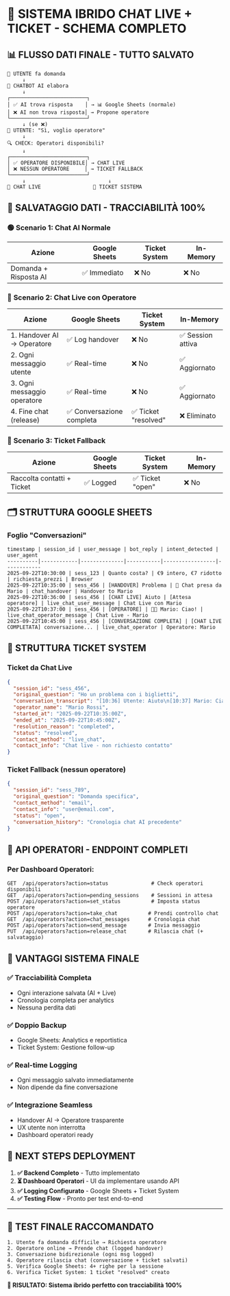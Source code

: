 # 🎯 SISTEMA IBRIDO CHAT LIVE + TICKET - SCHEMA COMPLETO

## 📊 **FLUSSO DATI FINALE - TUTTO SALVATO**

```
👤 UTENTE fa domanda
     ↓
🤖 CHATBOT AI elabora
     ↓
┌─────────────────────────┐
│ ✅ AI trova risposta    │ → 📊 Google Sheets (normale)
│ ❌ AI non trova risposta│ → Propone operatore
└─────────────────────────┘
     ↓ (se ❌)
👤 UTENTE: "Sì, voglio operatore"
     ↓
🔍 CHECK: Operatori disponibili?
     ↓
┌─────────────────────────┐
│ ✅ OPERATORE DISPONIBILE│ → CHAT LIVE
│ ❌ NESSUN OPERATORE     │ → TICKET FALLBACK
└─────────────────────────┘
     ↓                           ↓
🔴 CHAT LIVE                 🎫 TICKET SISTEMA
```

## 💾 **SALVATAGGIO DATI - TRACCIABILITÀ 100%**

### 🟢 **Scenario 1: Chat AI Normale**
| Azione | Google Sheets | Ticket System | In-Memory |
|--------|---------------|---------------|-----------|
| Domanda + Risposta AI | ✅ Immediato | ❌ No | ❌ No |

### 🔴 **Scenario 2: Chat Live con Operatore**
| Azione | Google Sheets | Ticket System | In-Memory |
|--------|---------------|---------------|-----------|
| 1. Handover AI → Operatore | ✅ Log handover | ❌ No | ✅ Session attiva |
| 2. Ogni messaggio utente | ✅ Real-time | ❌ No | ✅ Aggiornato |
| 3. Ogni messaggio operatore | ✅ Real-time | ❌ No | ✅ Aggiornato |
| 4. Fine chat (release) | ✅ Conversazione completa | ✅ Ticket "resolved" | ❌ Eliminato |

### 🎫 **Scenario 3: Ticket Fallback**
| Azione | Google Sheets | Ticket System | In-Memory |
|--------|---------------|---------------|-----------|
| Raccolta contatti + Ticket | ✅ Logged | ✅ Ticket "open" | ❌ No |

## 🗂️ **STRUTTURA GOOGLE SHEETS**

### Foglio "Conversazioni"
```
timestamp | session_id | user_message | bot_reply | intent_detected | user_agent
----------|------------|--------------|-----------|-----------------|------------
2025-09-22T10:30:00 | sess_123 | Quanto costa? | €9 intero, €7 ridotto | richiesta_prezzi | Browser
2025-09-22T10:35:00 | sess_456 | [HANDOVER] Problema | 🔄 Chat presa da Mario | chat_handover | Handover to Mario
2025-09-22T10:36:00 | sess_456 | [CHAT LIVE] Aiuto | [Attesa operatore] | live_chat_user_message | Chat Live con Mario
2025-09-22T10:37:00 | sess_456 | [OPERATORE] | 👨‍💼 Mario: Ciao! | live_chat_operator_message | Chat Live - Mario
2025-09-22T10:45:00 | sess_456 | [CONVERSAZIONE COMPLETA] | [CHAT LIVE COMPLETATA] conversazione... | live_chat_operator | Operatore: Mario
```

## 🎫 **STRUTTURA TICKET SYSTEM**

### Ticket da Chat Live
```json
{
  "session_id": "sess_456",
  "original_question": "Ho un problema con i biglietti",
  "conversation_transcript": "[10:36] Utente: Aiuto\n[10:37] Mario: Ciao!\n...",
  "operator_name": "Mario Rossi",
  "started_at": "2025-09-22T10:35:00Z",
  "ended_at": "2025-09-22T10:45:00Z",
  "resolution_reason": "completed",
  "status": "resolved",
  "contact_method": "live_chat",
  "contact_info": "Chat live - non richiesto contatto"
}
```

### Ticket Fallback (nessun operatore)
```json
{
  "session_id": "sess_789",
  "original_question": "Domanda specifica",
  "contact_method": "email",
  "contact_info": "user@email.com",
  "status": "open",
  "conversation_history": "Cronologia chat AI precedente"
}
```

## 🔄 **API OPERATORI - ENDPOINT COMPLETI**

### Per Dashboard Operatori:
```
GET  /api/operators?action=status              # Check operatori disponibili
GET  /api/operators?action=pending_sessions    # Sessioni in attesa
POST /api/operators?action=set_status          # Imposta status operatore
POST /api/operators?action=take_chat          # Prendi controllo chat
GET  /api/operators?action=chat_messages      # Cronologia chat
POST /api/operators?action=send_message       # Invia messaggio
PUT  /api/operators?action=release_chat       # Rilascia chat (+ salvataggio)
```

## 🎯 **VANTAGGI SISTEMA FINALE**

### ✅ **Tracciabilità Completa**
- Ogni interazione salvata (AI + Live)
- Cronologia completa per analytics
- Nessuna perdita dati

### ✅ **Doppio Backup**
- Google Sheets: Analytics e reportistica
- Ticket System: Gestione follow-up

### ✅ **Real-time Logging**
- Ogni messaggio salvato immediatamente
- Non dipende da fine conversazione

### ✅ **Integrazione Seamless**
- Handover AI → Operatore trasparente
- UX utente non interrotta
- Dashboard operatori ready

## 🚀 **NEXT STEPS DEPLOYMENT**

1. **✅ Backend Completo** - Tutto implementato
2. **⏳ Dashboard Operatori** - UI da implementare usando API
3. **✅ Logging Configurato** - Google Sheets + Ticket System
4. **✅ Testing Flow** - Pronto per test end-to-end

---

## 🧪 **TEST FINALE RACCOMANDATO**

```
1. Utente fa domanda difficile → Richiesta operatore
2. Operatore online → Prende chat (logged handover)
3. Conversazione bidirezionale (ogni msg logged)
4. Operatore rilascia chat (conversazione + ticket salvati)
5. Verifica Google Sheets: 4+ righe per la sessione
6. Verifica Ticket System: 1 ticket "resolved" creato
```

**🎯 RISULTATO: Sistema ibrido perfetto con tracciabilità 100%**